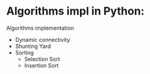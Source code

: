 # Algorithms impl in Python:

Algorithms implementation

* Dynamic connectivity
* Shunting Yard
* Sorting
   * Selection Sort
   * Insertion Sort